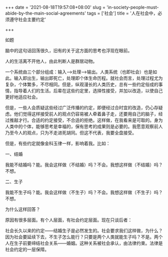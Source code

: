 +++
date = '2021-08-18T19:57:08+08:00'
slug = 'in-society-people-must-abide-by-the-main-social-agreements'
tags = ['社会']
title = '人在社会中，必须遵守社会主要约定'

+++

如题

脑中的这句话回荡很久，旧有的关于这方面的思考也浮现在眼前。

人的生活离不开他人，由此判断人是群居动物。

一个系统由三个部分组成：输入-->处理-->输出。人类系统（也即社会）也是如此。输入即出生，输出即死亡，处理即个体生命历程。就社会而言，处理过程尤为复杂，个体繁多，不尽相同。但是，纵观漫长的人类历史，总有一些约定俗成的事情，指导着人们的生活。后辈在这些约定里，选择性接受，并加以改造，以使自己更好地适应社会。

但是，一些人会质疑这些经过广泛传播的约定，即便经过合时宜的改造，仍心存疑虑。他们觉得这样接受前人的观点仍容易被人牵着鼻子走，还要用自己的脑子，经过推敲才行。合适的约定接受，不合适的拒绝。这样做，在我看来是可取的。身为人类中的个体，能够思考是幸福的，保有思考的成果则是必要的。我愿意观察前人乃至今人的观点，只为不走进死胡同。但这不代表，我要全盘接受。

但是，有些约定就像金科玉律一样，影响着我。比如：

一、结婚

我能不结婚吗？能。我会这样做（不结婚）吗？不会。我想这样做（不结婚）吗？不想。

二、生子

我能不生子吗？能。我会这样做（不生子）吗？不会。我想这样做（不生子）吗？不想。

为什么这样回答？

原因有很多层面。有个人层面，有社会约定层面。现在只谈后者：

社会长久以来的约定——结婚生子是必然发生的。社会要求我们这样做，为什么？因为社会要延续下去，不生子怎么能行？只要是两个人类就能生子吗？不是。两个人在生子前要缔结社会关系——婚姻。这种关系被社会承认，由法律约束。法律是社会约定的一层保障。
